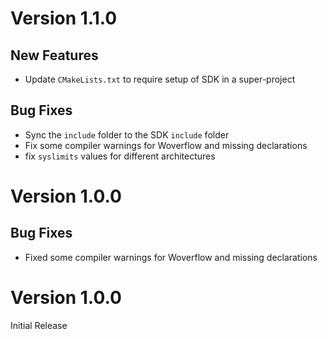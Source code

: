 # Version 1.1.0

## New Features

- Update `CMakeLists.txt` to require setup of SDK in a super-project

## Bug Fixes

- Sync the `include` folder to the SDK `include` folder
- Fix some compiler warnings for Woverflow and missing declarations
- fix `syslimits` values for different architectures

# Version 1.0.0

## Bug Fixes

- Fixed some compiler warnings for Woverflow and missing declarations


# Version 1.0.0

Initial Release
